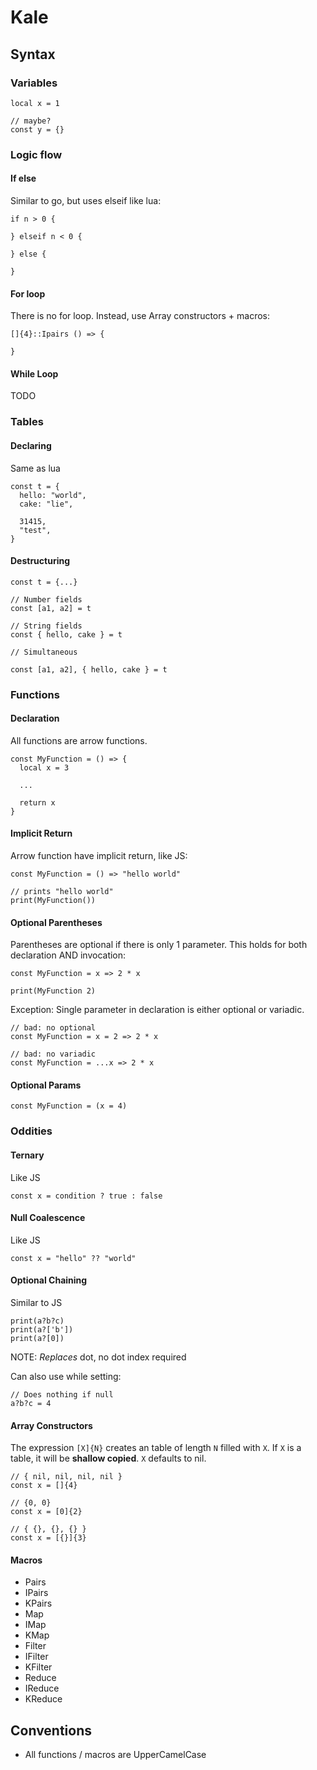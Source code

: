 # Kale

## Syntax

### Variables

```
local x = 1

// maybe?
const y = {}
```

### Logic flow

#### If else

Similar to go, but uses elseif like lua:

```
if n > 0 {

} elseif n < 0 {

} else {

}
```

#### For loop

There is no for loop. Instead, use Array constructors + macros:

```
[]{4}::Ipairs () => {

}
```

#### While Loop

TODO

### Tables

#### Declaring

Same as lua

```
const t = {
  hello: "world",
  cake: "lie",

  31415,
  "test",
}
```

#### Destructuring

```
const t = {...}

// Number fields
const [a1, a2] = t

// String fields
const { hello, cake } = t

// Simultaneous

const [a1, a2], { hello, cake } = t
```

### Functions

#### Declaration

All functions are arrow functions.

```
const MyFunction = () => {
  local x = 3

  ...

  return x
}
```

#### Implicit Return

Arrow function have implicit return, like JS:

```
const MyFunction = () => "hello world"

// prints "hello world"
print(MyFunction())
```

#### Optional Parentheses

Parentheses are optional if there is only 1 parameter. This holds for both
declaration AND invocation:

```
const MyFunction = x => 2 * x

print(MyFunction 2)
```

Exception: Single parameter in declaration is either optional or variadic.

```
// bad: no optional
const MyFunction = x = 2 => 2 * x

// bad: no variadic
const MyFunction = ...x => 2 * x
```

#### Optional Params

```
const MyFunction = (x = 4)
```

### Oddities

#### Ternary

Like JS

```
const x = condition ? true : false
```

#### Null Coalescence

Like JS

```
const x = "hello" ?? "world"
```

#### Optional Chaining

Similar to JS

```
print(a?b?c)
print(a?['b'])
print(a?[0])
```

NOTE: _Replaces_ dot, no dot index required

Can also use while setting:

```
// Does nothing if null
a?b?c = 4
```

#### Array Constructors

The expression `[X]{N}` creates an table of length `N` filled with `X`. If `X`
is a table, it will be **shallow copied**. `X` defaults to nil.

```
// { nil, nil, nil, nil }
const x = []{4}

// {0, 0}
const x = [0]{2}

// { {}, {}, {} }
const x = [{}]{3}
```

#### Macros

- Pairs
- IPairs
- KPairs
- Map
- IMap
- KMap
- Filter
- IFilter
- KFilter
- Reduce
- IReduce
- KReduce

## Conventions

- All functions / macros are UpperCamelCase
